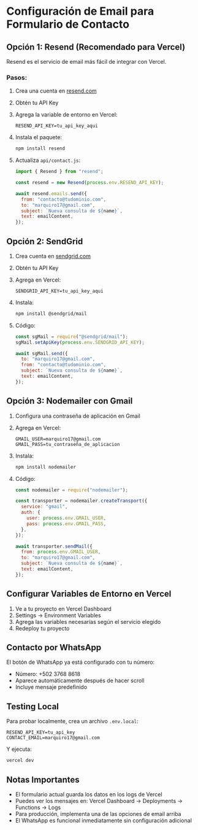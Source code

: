 # Configuración de Email para Formulario de Contacto

## Opción 1: Resend (Recomendado para Vercel)

Resend es el servicio de email más fácil de integrar con Vercel.

### Pasos:

1. Crea una cuenta en [resend.com](https://resend.com)
2. Obtén tu API Key
3. Agrega la variable de entorno en Vercel:

   ```
   RESEND_API_KEY=tu_api_key_aqui
   ```

4. Instala el paquete:

   ```bash
   npm install resend
   ```

5. Actualiza `api/contact.js`:

   ```javascript
   import { Resend } from "resend";

   const resend = new Resend(process.env.RESEND_API_KEY);

   await resend.emails.send({
     from: "contacto@tudominio.com",
     to: "marquiro17@gmail.com",
     subject: `Nueva consulta de ${name}`,
     text: emailContent,
   });
   ```

## Opción 2: SendGrid

1. Crea cuenta en [sendgrid.com](https://sendgrid.com)
2. Obtén tu API Key
3. Agrega en Vercel:

   ```
   SENDGRID_API_KEY=tu_api_key_aqui
   ```

4. Instala:

   ```bash
   npm install @sendgrid/mail
   ```

5. Código:

   ```javascript
   const sgMail = require("@sendgrid/mail");
   sgMail.setApiKey(process.env.SENDGRID_API_KEY);

   await sgMail.send({
     to: "marquiro17@gmail.com",
     from: "contacto@tudominio.com",
     subject: `Nueva consulta de ${name}`,
     text: emailContent,
   });
   ```

## Opción 3: Nodemailer con Gmail

1. Configura una contraseña de aplicación en Gmail
2. Agrega en Vercel:

   ```
   GMAIL_USER=marquiro17@gmail.com
   GMAIL_PASS=tu_contraseña_de_aplicacion
   ```

3. Instala:

   ```bash
   npm install nodemailer
   ```

4. Código:

   ```javascript
   const nodemailer = require("nodemailer");

   const transporter = nodemailer.createTransport({
     service: "gmail",
     auth: {
       user: process.env.GMAIL_USER,
       pass: process.env.GMAIL_PASS,
     },
   });

   await transporter.sendMail({
     from: process.env.GMAIL_USER,
     to: "marquiro17@gmail.com",
     subject: `Nueva consulta de ${name}`,
     text: emailContent,
   });
   ```

## Configurar Variables de Entorno en Vercel

1. Ve a tu proyecto en Vercel Dashboard
2. Settings → Environment Variables
3. Agrega las variables necesarias según el servicio elegido
4. Redeploy tu proyecto

## Contacto por WhatsApp

El botón de WhatsApp ya está configurado con tu número:

- Número: +502 3768 8618
- Aparece automáticamente después de hacer scroll
- Incluye mensaje predefinido

## Testing Local

Para probar localmente, crea un archivo `.env.local`:

```
RESEND_API_KEY=tu_api_key
CONTACT_EMAIL=marquiro17@gmail.com
```

Y ejecuta:

```bash
vercel dev
```

## Notas Importantes

- El formulario actual guarda los datos en los logs de Vercel
- Puedes ver los mensajes en: Vercel Dashboard → Deployments → Functions → Logs
- Para producción, implementa una de las opciones de email arriba
- El WhatsApp es funcional inmediatamente sin configuración adicional
